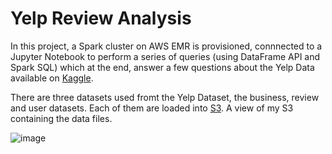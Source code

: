 # Yelp Review Analysis
In this project, a Spark cluster on AWS EMR is provisioned, connnected to a Jupyter Notebook to perform a series of queries (using DataFrame API and Spark SQL) which at the end, answer a few questions about the Yelp Data available on [Kaggle](https://www.kaggle.com/yelp-dataset/yelp-dataset#yelp_academic_dataset_user.json).

There are three datasets used fromt the Yelp Dataset, the business, review and user datasets. Each of them are loaded into [S3](https://s3.console.aws.amazon.com/s3/buckets/bucket2myh/?region=us-east-2&tab=overview). A view of my S3 containing the data files.


![image](https://user-images.githubusercontent.com/57573785/80927205-1b29de80-8d6a-11ea-841b-7923e214597b.png)
